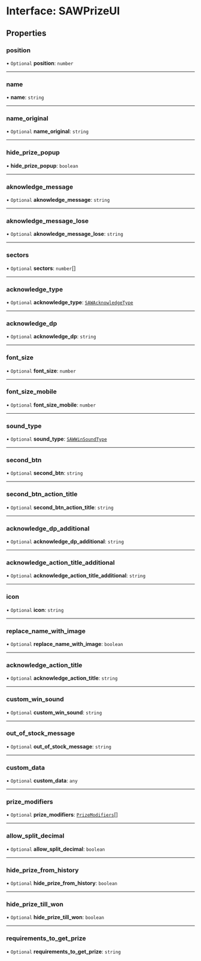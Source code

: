 # Interface: SAWPrizeUI

## Properties

### position

• `Optional` **position**: `number`

___

### name

• **name**: `string`

___

### name\_original

• `Optional` **name\_original**: `string`

___

### hide\_prize\_popup

• **hide\_prize\_popup**: `boolean`

___

### aknowledge\_message

• `Optional` **aknowledge\_message**: `string`

___

### aknowledge\_message\_lose

• `Optional` **aknowledge\_message\_lose**: `string`

___

### sectors

• `Optional` **sectors**: `number`[]

___

### acknowledge\_type

• `Optional` **acknowledge\_type**: [`SAWAcknowledgeType`](../enums/SAWAcknowledgeType.md)

___

### acknowledge\_dp

• `Optional` **acknowledge\_dp**: `string`

___

### font\_size

• `Optional` **font\_size**: `number`

___

### font\_size\_mobile

• `Optional` **font\_size\_mobile**: `number`

___

### sound\_type

• `Optional` **sound\_type**: [`SAWWinSoundType`](../enums/SAWWinSoundType.md)

___

### second\_btn

• `Optional` **second\_btn**: `string`

___

### second\_btn\_action\_title

• `Optional` **second\_btn\_action\_title**: `string`

___

### acknowledge\_dp\_additional

• `Optional` **acknowledge\_dp\_additional**: `string`

___

### acknowledge\_action\_title\_additional

• `Optional` **acknowledge\_action\_title\_additional**: `string`

___

### icon

• `Optional` **icon**: `string`

___

### replace\_name\_with\_image

• `Optional` **replace\_name\_with\_image**: `boolean`

___

### acknowledge\_action\_title

• `Optional` **acknowledge\_action\_title**: `string`

___

### custom\_win\_sound

• `Optional` **custom\_win\_sound**: `string`

___

### out\_of\_stock\_message

• `Optional` **out\_of\_stock\_message**: `string`

___

### custom\_data

• `Optional` **custom\_data**: `any`

___

### prize\_modifiers

• `Optional` **prize\_modifiers**: [`PrizeModifiers`](../enums/PrizeModifiers.md)[]

___

### allow\_split\_decimal

• `Optional` **allow\_split\_decimal**: `boolean`

___

### hide\_prize\_from\_history

• `Optional` **hide\_prize\_from\_history**: `boolean`

___

### hide\_prize\_till\_won

• `Optional` **hide\_prize\_till\_won**: `boolean`

___

### requirements\_to\_get\_prize

• `Optional` **requirements\_to\_get\_prize**: `string`
